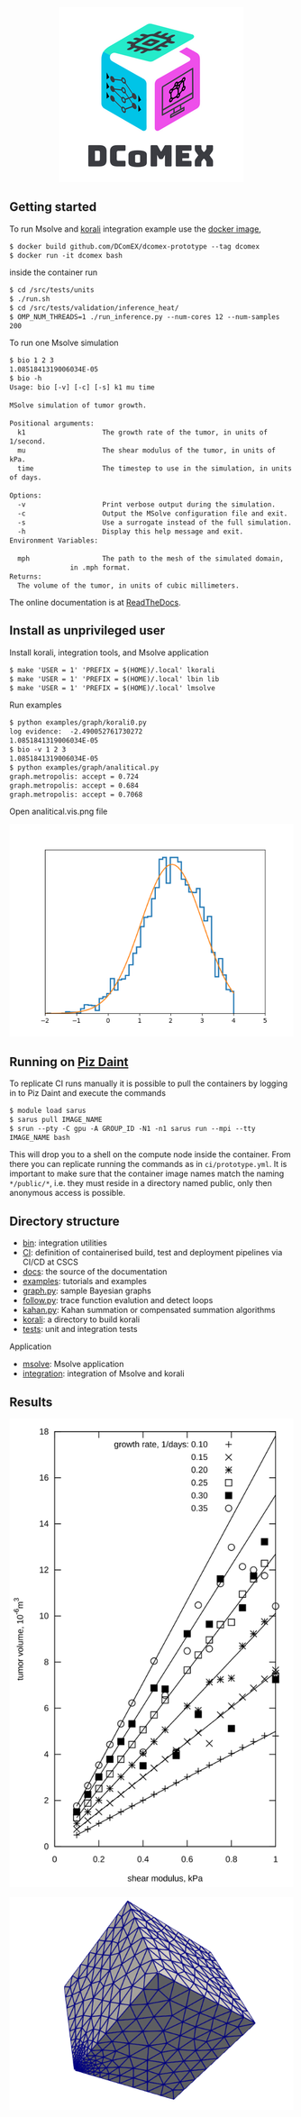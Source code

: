 <p align="center"><img src="dcomex.png" alt="DComEX logo"/></p>

## Getting started
To run Msolve and
[korali](https://www.cse-lab.ethz.ch/korali)
integration example use the
[docker image](Dockerfile),
```
$ docker build github.com/DComEX/dcomex-prototype --tag dcomex
$ docker run -it dcomex bash
```
inside the container run
```
$ cd /src/tests/units
$ ./run.sh
$ cd /src/tests/validation/inference_heat/
$ OMP_NUM_THREADS=1 ./run_inference.py --num-cores 12 --num-samples 200
```

To run one Msolve simulation
```
$ bio 1 2 3
1.0851841319006034E-05
$ bio -h
Usage: bio [-v] [-c] [-s] k1 mu time

MSolve simulation of tumor growth.

Positional arguments:
  k1                   The growth rate of the tumor, in units of 1/second.
  mu                   The shear modulus of the tumor, in units of kPa.
  time                 The timestep to use in the simulation, in units of days.

Options:
  -v                   Print verbose output during the simulation.
  -c                   Output the MSolve configuration file and exit.
  -s                   Use a surrogate instead of the full simulation.
  -h                   Display this help message and exit.
Environment Variables:

  mph                  The path to the mesh of the simulated domain,
		       in .mph format.
Returns:
  The volume of the tumor, in units of cubic millimeters.
```

The online documentation is at
[ReadTheDocs](https://dcomex-framework-prototype.readthedocs.io/en/latest).

## Install as unprivileged user

Install korali, integration tools, and Msolve application

```
$ make 'USER = 1' 'PREFIX = $(HOME)/.local' lkorali
$ make 'USER = 1' 'PREFIX = $(HOME)/.local' lbin lib
$ make 'USER = 1' 'PREFIX = $(HOME)/.local' lmsolve
```

Run examples
```
$ python examples/graph/korali0.py
log evidence:  -2.490052761730272
1.0851841319006034E-05
$ bio -v 1 2 3
1.0851841319006034E-05
$ python examples/graph/analitical.py
graph.metropolis: accept = 0.724
graph.metropolis: accept = 0.684
graph.metropolis: accept = 0.7068
```

Open analitical.vis.png file
<p align="center"><img src="examples/graph/analitical.vis.png" alt="Sampled distribution"/></p>

## Running on [Piz Daint](https://www.cscs.ch/computers/piz-daint)

To replicate CI runs manually it is possible to pull the containers by
logging in to Piz Daint and execute the commands

```
$ module load sarus
$ sarus pull IMAGE_NAME
$ srun --pty -C gpu -A GROUP_ID -N1 -n1 sarus run --mpi --tty IMAGE_NAME bash
```
This will drop you to a shell on the compute node inside the
container. From there you can replicate running the commands as in
`ci/prototype.yml`.  It is important to make sure that the container
image names match the naming `*/public/*`, i.e.  they must reside in a
directory named public, only then anonymous access is possible.

## Directory structure

* [bin](bin): integration utilities
* [CI](ci): definition of containerised build, test and deployment
  pipelines via CI/CD at CSCS
* [docs](docs): the source of the documentation
* [examples](examples): tutorials and examples
* [graph.py](graph.py): sample Bayesian graphs
* [follow.py](follow.py): trace function evalution and detect loops
* [kahan.py](kahan.py): Kahan summation or compensated summation algorithms
* [korali](korali): a directory to build korali
* [tests](tests): unit and integration tests

Application

* [msolve](msolve): Msolve application
* [integration](integration): integration of Msolve and korali

## Results
<p align="center"><img src="examples/bio/bio.svg" alt="MSolve results"/></p>
<p align="center"><img src="examples/bio/mesh.png" alt="MSolve results"/></p>

